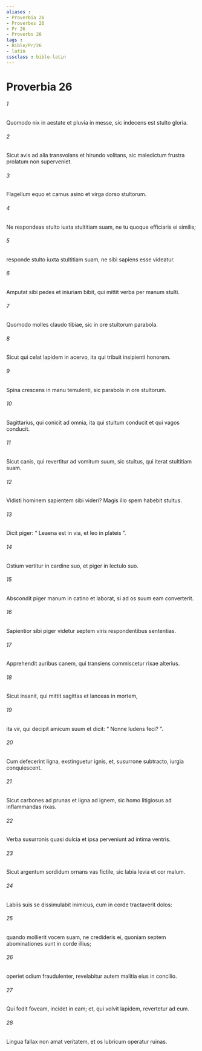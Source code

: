 ```yaml
---
aliases : 
- Proverbia 26
- Proverbes 26
- Pr 26
- Proverbs 26
tags : 
- Bible/Pr/26
- latin
cssclass : bible-latin
---
```


# Proverbia 26

###### 1
Quomodo nix in aestate et pluvia in messe, sic indecens est stulto gloria.
###### 2
Sicut avis ad alia transvolans et hirundo volitans, sic maledictum frustra prolatum non superveniet.
###### 3
Flagellum equo et camus asino et virga dorso stultorum.
###### 4
Ne respondeas stulto iuxta stultitiam suam, ne tu quoque efficiaris ei similis;
###### 5
responde stulto iuxta stultitiam suam, ne sibi sapiens esse videatur.
###### 6
Amputat sibi pedes et iniuriam bibit, qui mittit verba per manum stulti.
###### 7
Quomodo molles claudo tibiae, sic in ore stultorum parabola.
###### 8
Sicut qui celat lapidem in acervo, ita qui tribuit insipienti honorem.
###### 9
Spina crescens in manu temulenti, sic parabola in ore stultorum.
###### 10
Sagittarius, qui conicit ad omnia, ita qui stultum conducit et qui vagos conducit.
###### 11
Sicut canis, qui revertitur ad vomitum suum, sic stultus, qui iterat stultitiam suam.
###### 12
Vidisti hominem sapientem sibi videri? Magis illo spem habebit stultus.
###### 13
Dicit piger: “ Leaena est in via, et leo in plateis ”.
###### 14
Ostium vertitur in cardine suo, et piger in lectulo suo.
###### 15
Abscondit piger manum in catino et laborat, si ad os suum eam converterit.
###### 16
Sapientior sibi piger videtur septem viris respondentibus sententias.
###### 17
Apprehendit auribus canem, qui transiens commiscetur rixae alterius.
###### 18
Sicut insanit, qui mittit sagittas et lanceas in mortem,
###### 19
ita vir, qui decipit amicum suum et dicit: “ Nonne ludens feci? ”.
###### 20
Cum defecerint ligna, exstinguetur ignis, et, susurrone subtracto, iurgia conquiescent.
###### 21
Sicut carbones ad prunas et ligna ad ignem, sic homo litigiosus ad inflammandas rixas.
###### 22
Verba susurronis quasi dulcia et ipsa perveniunt ad intima ventris.
###### 23
Sicut argentum sordidum ornans vas fictile, sic labia levia et cor malum.
###### 24
Labiis suis se dissimulabit inimicus, cum in corde tractaverit dolos:
###### 25
quando mollierit vocem suam, ne credideris ei, quoniam septem abominationes sunt in corde illius;
###### 26
operiet odium fraudulenter, revelabitur autem malitia eius in concilio.
###### 27
Qui fodit foveam, incidet in eam; et, qui volvit lapidem, revertetur ad eum.
###### 28
Lingua fallax non amat veritatem, et os lubricum operatur ruinas.

